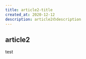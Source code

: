 ```yaml
---
title: article2-title
created_at: 2020-12-12
description: article2のdescription
---
```


## article2
test

